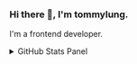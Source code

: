 ### Hi there 👋, I'm tommylung.

I'm a frontend developer.

<details>
  <summary>
    GitHub Stats Panel
  </summary>
  <img height="170" align="left" src="https://github-readme-stats.vercel.app/api?username=tommylung&show_icons=true&count_private=true&include_all_commits=true&theme=transparent"/>
</details>

<!--
**tommylung/tommylung** is a ✨ _special_ ✨ repository because its `README.md` (this file) appears on your GitHub profile.

Here are some ideas to get you started:

- 🔭 I’m currently working on ...
- 🌱 I’m currently learning ...
- 👯 I’m looking to collaborate on ...
- 🤔 I’m looking for help with ...
- 💬 Ask me about ...
- 📫 How to reach me: ...
- 😄 Pronouns: ...
- ⚡ Fun fact: ...
-->
